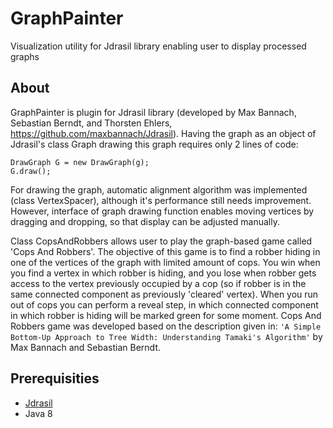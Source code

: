 # GraphPainter
Visualization utility for Jdrasil library enabling user to display processed graphs 
## About
GraphPainter is plugin for Jdrasil library (developed by Max Bannach, Sebastian Berndt, and Thorsten Ehlers, 
https://github.com/maxbannach/Jdrasil). Having the graph as an object of Jdrasil's class Graph drawing this graph requires only 2 lines of code:

```
DrawGraph G = new DrawGraph(g);
G.draw();
```

For drawing the graph, automatic alignment algorithm was implemented (class VertexSpacer), although it's performance still needs improvement. However, interface of graph drawing function enables moving vertices by dragging and dropping, so that display can be adjusted manually.

Class CopsAndRobbers allows user to play the graph-based game called 'Cops And Robbers'. The objective of this game is to find a robber hiding in one of the vertices of the graph with limited amount of cops. You win when you find a vertex in which robber is hiding, and you lose when robber gets access to the vertex previously occupied by a cop (so if robber is in the same connected component as previously 'cleared' vertex). When you run out of cops you can perform a reveal step, in which connected component in which robber is hiding will be marked green for some moment. Cops And Robbers game was developed based on the description given in: `'A Simple Bottom-Up Approach to Tree Width: Understanding Tamaki's Algorithm'` by Max Bannach and Sebastian Berndt.

## Prerequisities

* [Jdrasil](https://github.com/maxbannach/Jdrasil)
* Java 8
